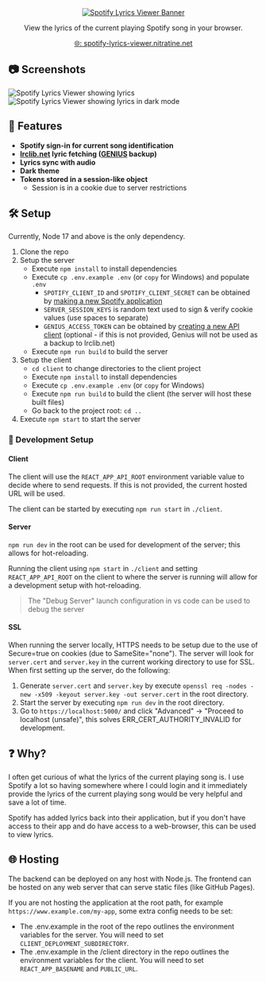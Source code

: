 <div style="text-align: center">
    <a href="https://spotify-lyrics-viewer.nitratine.net/"><img src="./client/src/img/banner.png" alt="Spotify Lyrics Viewer Banner" style="background: white;"></a>
</div>
<p align="center">View the lyrics of the current playing Spotify song in your browser.</p>
<p align="center"><a href="https://spotify-lyrics-viewer.nitratine.net/">🌐: spotify-lyrics-viewer.nitratine.net</a></p>

## 📷 Screenshots

![Spotify Lyrics Viewer showing lyrics](https://nitratine.net/posts/spotify-lyrics-viewer/sample.jpg)
![Spotify Lyrics Viewer showing lyrics in dark mode](https://nitratine.net/posts/spotify-lyrics-viewer/sample-dark.jpg)

## 📝 Features

- **Spotify sign-in for current song identification**
- **[lrclib.net](https://lrclib.net/) lyric fetching ([GENIUS](https://genius.com/) backup)**
- **Lyrics sync with audio**
- **Dark theme**
- **Tokens stored in a session-like object**
  - Session is in a cookie due to server restrictions

## 🛠️ Setup

Currently, Node 17 and above is the only dependency.

1. Clone the repo
2. Setup the server
   - Execute `npm install` to install dependencies
   - Execute `cp .env.example .env` (or `copy` for Windows) and populate `.env`
     - `SPOTIFY_CLIENT_ID` and `SPOTIFY_CLIENT_SECRET` can be obtained by [making a new Spotify application](https://developer.spotify.com/dashboard/applications)
     - `SERVER_SESSION_KEYS` is random text used to sign & verify cookie values (use spaces to separate)
     - `GENIUS_ACCESS_TOKEN` can be obtained by [creating a new API client](https://genius.com/developers) (optional - if this is not provided, Genius will not be used as a backup to lrclib.net)
   - Execute `npm run build` to build the server
3. Setup the client
   - `cd client` to change directories to the client project
   - Execute `npm install` to install dependencies
   - Execute `cp .env.example .env` (or `copy` for Windows)
   - Execute `npm run build` to build the client (the server will host these built files)
   - Go back to the project root: `cd ..`
4. Execute `npm start` to start the server

### 🧪 Development Setup

#### Client

The client will use the `REACT_APP_API_ROOT` environment variable value to decide where to send requests. If this is not provided, the current hosted URL will be used.

The client can be started by executing `npm run start` in `./client`.

#### Server

`npm run dev` in the root can be used for development of the server; this allows for hot-reloading.

Running the client using `npm start` in `./client` and setting `REACT_APP_API_ROOT` on the client to where the server is running will allow for a development setup with hot-reloading.

> The "Debug Server" launch configuration in vs code can be used to debug the server

#### SSL

When running the server locally, HTTPS needs to be setup due to the use of Secure=true on cookies (due to SameSite="none"). The server will look for `server.cert` and `server.key` in the current working directory to use for SSL. When first setting up the server, do the following:

1. Generate `server.cert` and `server.key` by execute `openssl req -nodes -new -x509 -keyout server.key -out server.cert` in the root directory.
2. Start the server by executing `npm run dev` in the root directory.
3. Go to `https://localhost:5000/` and click "Advanced" -> "Proceed to localhost (unsafe)", this solves ERR_CERT_AUTHORITY_INVALID for development.

## ❓ Why?

I often get curious of what the lyrics of the current playing song is. I use Spotify a lot so having somewhere where I could login and it immediately provide the lyrics of the current playing song would be very helpful and save a lot of time.

Spotify has added lyrics back into their application, but if you don't have access to their app and do have access to a web-browser, this can be used to view lyrics.

## 🌐 Hosting

The backend can be deployed on any host with Node.js. The frontend can be hosted on any web server that can serve static files (like GitHub Pages).

If you are not hosting the application at the root path, for example `https://www.example.com/my-app`, some extra config needs to be set:

- The .env.example in the root of the repo outlines the environment variables for the server. You will need to set `CLIENT_DEPLOYMENT_SUBDIRECTORY`.
- The .env.example in the /client directory in the repo outlines the environment variables for the client. You will need to set `REACT_APP_BASENAME` and `PUBLIC_URL`.
